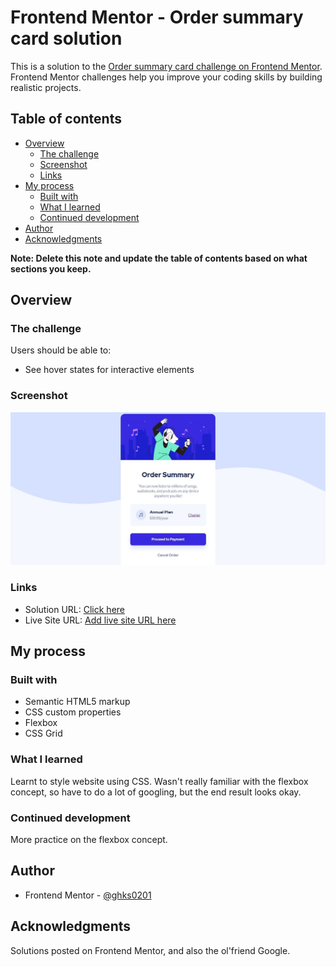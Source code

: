 # Frontend Mentor - Order summary card solution

This is a solution to the [Order summary card challenge on Frontend Mentor](https://www.frontendmentor.io/challenges/order-summary-component-QlPmajDUj). Frontend Mentor challenges help you improve your coding skills by building realistic projects. 

## Table of contents

- [Overview](#overview)
  - [The challenge](#the-challenge)
  - [Screenshot](#screenshot)
  - [Links](#links)
- [My process](#my-process)
  - [Built with](#built-with)
  - [What I learned](#what-i-learned)
  - [Continued development](#continued-development)
- [Author](#author)
- [Acknowledgments](#acknowledgments)

**Note: Delete this note and update the table of contents based on what sections you keep.**

## Overview

### The challenge

Users should be able to:

- See hover states for interactive elements

### Screenshot

![](./design/screenshot.jpg)

### Links

- Solution URL: [Click here](https://github.com/ghks0201/order-summary-component)
- Live Site URL: [Add live site URL here](https://your-live-site-url.com)

## My process

### Built with

- Semantic HTML5 markup
- CSS custom properties
- Flexbox
- CSS Grid

### What I learned

Learnt to style website using CSS. Wasn't really familiar with the flexbox concept, so have to do a lot of googling, but the end result looks okay.

### Continued development

More practice on the flexbox concept.

## Author

- Frontend Mentor - [@ghks0201](https://www.frontendmentor.io/profile/ghks0201)

## Acknowledgments

Solutions posted on Frontend Mentor, and also the ol'friend Google.
